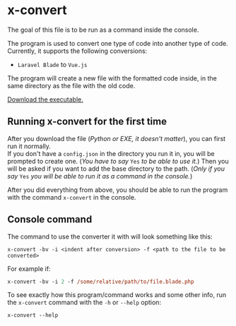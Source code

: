 # x-convert
The goal of this file is to be run as a command inside the console.

The program is used to convert one type of code into another type of code. Currently, it supports the following conversions:
* `Laravel Blade` to `Vue.js`

The program will create a new file with the formatted code inside, in the same directory as the file with the old code.

[Download the executable.](https://github.com/XulbuX-dev/Python/raw/refs/heads/main/Projects/x-convert/x-convert.exe)


## Running x-convert for the first time

After you download the file (*Python or EXE, it doesn't matter*), you can first run it normally.<br>
If you don't have a `config.json` in the directory you run it in, you will be prompted to create one. (*You have to say* `Yes` *to be able to use it.*)
Then you will be asked if you want to add the base directory to the path. (*Only if you say* `Yes` *you will be able to run it as a command in the console.*)

After you did everything from above, you should be able to run the program with the command `x-convert` in the console.


## Console command

The command to use the converter it with will look something like this:
```gas
x-convert -bv -i <indent after conversion> -f <path to the file to be converted>
```

For example if:
```ps
x-convert -bv -i 2 -f /some/relative/path/to/file.blade.php
```

To see exactly how this program/command works and some other info, run the `x-convert` command with the `-h` or `--help` option:
```ps
x-convert --help
```
